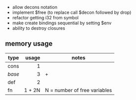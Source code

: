 - allow decons notation
- implement $free (to replace call $decon followed by drop)
- refactor getting i32 from symbol
- make create bindings sequential by setting $env
- ability to destroy closures

## memory usage

| type   |  usage | notes                        |
| ------ | -----: | ---------------------------- |
| cons   |      1 |                              |
| _base_ |      3 | +                            |
| def    |      2 |                              |
| fn     | 1 + 2N | N = number of free variables |
